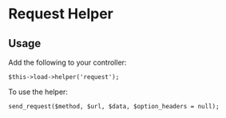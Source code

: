 Request Helper
================

Usage
-----
Add the following to your controller:
    
    $this->load->helper('request');

To use the helper:

	send_request($method, $url, $data, $option_headers = null);